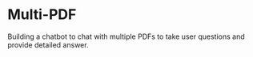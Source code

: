 # Multi-PDF
Building a chatbot to chat with multiple PDFs to take user questions and provide detailed answer.
